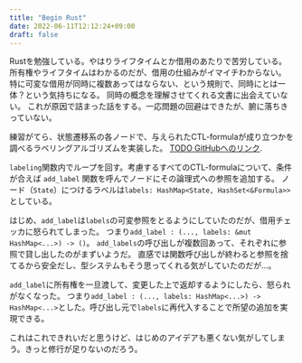 ```yaml
---
title: "Begin Rust"
date: 2022-06-11T12:12:24+09:00
draft: false
---
```


Rustを勉強している。やはりライフタイムとか借用のあたりで苦労している。
所有権やライフタイムはわかるのだが、借用の仕組みがイマイチわからない。
特に可変な借用が同時に複数あってはならない、という規則で、同時にとは一体？という気持ちになる。
同時の概念を理解させてくれる文書に出会えていない。
これが原因で詰まった話をする。一応問題の回避はできたが、腑に落ちきっていない。

練習がてら、状態遷移系の各ノードで、与えられたCTL-formulaが成り立つかを調べるラベリングアルゴリズムを実装した。
[TODO GitHubへのリンク]().

`labeling`関数内でループを回す。考慮するすべてのCTL-formulaについて、条件が合えば `add_label` 関数を呼んでノードにその論理式への参照を追加する。
ノード（`State`）につけるラベルは`labels: HashMap<State, HashSet<&Formula>>`としている。

はじめ、`add_label`は`labels`の可変参照をとるようにしていたのだが、借用チェッカに怒られてしまった。
つまり`add_label : (..., labels: &mut HashMap<...>) -> ()`。
`add_labels`の呼び出しが複数回あって、それぞれに参照で貸し出したのがまずいようだ。
直感では関数呼び出しが終わると参照を捨てるから安全だし、型システムもそう思ってくれる気がしていたのだが...。

`add_label`に所有権を一旦渡して、変更した上で返却するようにしたら、怒られがなくなった。
つまり`add_label : (..., labels: HashMap<...>) -> HashMap<...>`とした。呼び出し元で`labels`に再代入することで所望の追加を実現できる。

これはこれできれいだと思うけど、はじめのアイデアも悪くない気がしてしまう。きっと修行が足りないのだろう。

